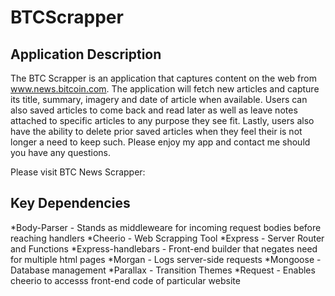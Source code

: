 # BTCScrapper

## Application Description
The BTC Scrapper is an application that captures content on the web from www.news.bitcoin.com. The application will fetch new articles and capture its title, summary, imagery and date of article when available. Users can also saved articles to come back and read later as well as leave notes attached to specific articles to any purpose they see fit. Lastly, users also have the ability to delete prior saved articles when they feel their is not longer a need to keep such. Please enjoy my app and contact me should you have any questions. 

Please visit BTC News Scrapper: 

## Key Dependencies
  *Body-Parser - Stands as middleweare for incoming request bodies before reaching handlers
  *Cheerio - Web Scrapping Tool
  *Express - Server Router and Functions
  *Express-handlebars - Front-end builder that negates need for multiple html pages
  *Morgan - Logs server-side requests
  *Mongoose - Database management
  *Parallax - Transition Themes
  *Request - Enables cheerio to accesss front-end code of particular website

